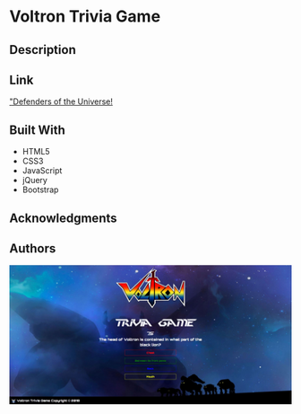 # Voltron Trivia Game

## Description

## Link
["Defenders of the Universe!](https://dustinmcgilvray.github.io/TriviaGame/)

## Built With
* HTML5
* CSS3
* JavaScript
* jQuery
* Bootstrap


## Acknowledgments


## Authors



![screenShot](assets/images/voltronSS_one.JPG)
